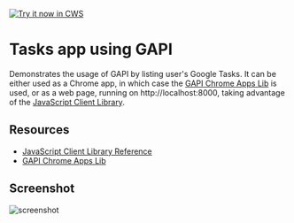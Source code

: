 <a target="_blank" href="https://chrome.google.com/webstore/detail/licakmgdnppmfjlkgijcbnobnkoaegko">![Try it now in CWS](https://raw.github.com/GoogleChrome/chrome-app-samples/master/tryitnowbutton.png "Click here to install this sample from the Chrome Web Store")</a>


# Tasks app using GAPI

Demonstrates the usage of GAPI by listing user's Google Tasks. It can be either
used as a Chrome app, in which case the [GAPI Chrome Apps Lib](https://github.com/GoogleChrome/chrome-app-samples/tree/master/gapi-chrome-apps-lib)
is used, or as a web page, running on http://localhost:8000, taking advantage
of the [JavaScript Client Library](https://developers.google.com/api-client-library/javascript/reference/referencedocs).

## Resources

* [JavaScript Client Library Reference](https://developers.google.com/api-client-library/javascript/reference/referencedocs)
* [GAPI Chrome Apps Lib](https://github.com/GoogleChrome/chrome-app-samples/tree/master/gapi-chrome-apps-lib)


## Screenshot
![screenshot](/samples/tasks/assets/screenshot_1280_800.png)
